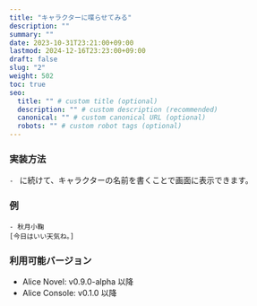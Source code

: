 ```yaml
---
title: "キャラクターに喋らせてみる"
description: ""
summary: ""
date: 2023-10-31T23:21:00+09:00
lastmod: 2024-12-16T23:23:00+09:00
draft: false
slug: "2"
weight: 502
toc: true
seo:
  title: "" # custom title (optional)
  description: "" # custom description (recommended)
  canonical: "" # custom canonical URL (optional)
  robots: "" # custom robot tags (optional)
---
```


### 実装方法

`- ` に続けて、キャラクターの名前を書くことで画面に表示できます。

### 例

```anov
- 秋月小鞠
[今日はいい天気ね。]
```

### 利用可能バージョン

- Alice Novel: v0.9.0-alpha 以降
- Alice Console: v0.1.0 以降
